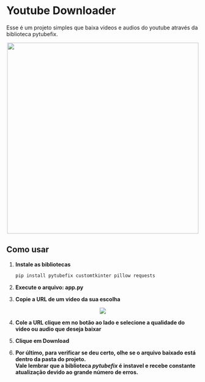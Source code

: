 # Youtube Downloader

Esse é um projeto simples que baixa videos e audios do youtube através da biblioteca pytubefix.

<p align="center">
  <img src="https://github.com/user-attachments/assets/365374b3-14fa-42c0-965e-3b37b0fef4ec" width="500" height="500">
</p>

## Como usar

1. **Instale as bibliotecas**
   ```bash
   pip install pytubefix customtkinter pillow requests
2. **Execute o arquivo: app.py**

3. **Copie a URL de um video da sua escolha**
  <p align="center">
    <img src="https://github.com/user-attachments/assets/eef4c47d-3ff9-444e-b546-d5a17ff5497d">
  </p>
  
4. **Cole a URL clique em no botão ao lado e selecione a qualidade do video ou audio que deseja baixar**

5. **Clique em Download**

6. **Por último, para verificar se deu certo, olhe se o arquivo baixado está dentro da pasta do projeto.<br>
   Vale lembrar que a biblioteca ***pytubefix*** é instavel e recebe constante atualização devido ao grande número de erros.**

